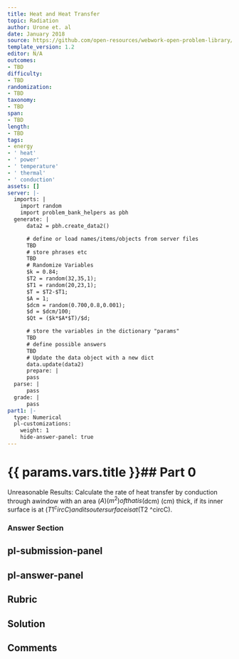 ```yaml
---
title: Heat and Heat Transfer
topic: Radiation
author: Urone et. al
date: January 2018
source: https://github.com/open-resources/webwork-open-problem-library/tree/master/Contrib/BrockPhysics/College_Physics_Urone/14.Heat_and_Heat_Transfer/14-07.Radiation/NU_U17_14_07_024.pg
template_version: 1.2
editor: N/A
outcomes:
- TBD
difficulty:
- TBD
randomization:
- TBD
taxonomy:
- TBD
span:
- TBD
length:
- TBD
tags:
- energy
- ' heat'
- ' power'
- ' temperature'
- ' thermal'
- ' conduction'
assets: []
server: |-
  imports: |
    import random
    import problem_bank_helpers as pbh
  generate: |
      data2 = pbh.create_data2()

      # define or load names/items/objects from server files
      TBD
      # store phrases etc
      TBD
      # Randomize Variables
      $k = 0.84;
      $T2 = random(32,35,1);
      $T1 = random(20,23,1);
      $T = $T2-$T1;
      $A = 1;
      $dcm = random(0.700,0.8,0.001);
      $d = $dcm/100;
      $Qt = ($k*$A*$T)/$d;

      # store the variables in the dictionary "params"
      TBD
      # define possible answers
      TBD
      # Update the data object with a new dict
      data.update(data2)
      prepare: |
      pass
  parse: |
      pass
  grade: |
      pass
part1: |-
  type: Numerical
  pl-customizations:
    weight: 1
    hide-answer-panel: true
---
```


# {{ params.vars.title }}## Part 0 
Unreasonable Results: Calculate the rate of heat transfer by conduction through awindow with an area ($A) (m^2) of that is ($dcm) (cm) thick, if its inner surface is at ($T1 ^circC) and its outer surface is at ($T2 ^circC). 


### Answer Section 


## pl-submission-panel 


## pl-answer-panel 


## Rubric 


## Solution 


## Comments 



